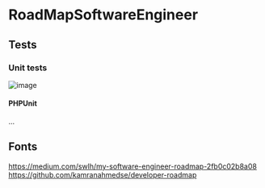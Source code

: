 # <h1>RoadMapSoftwareEngineer</h1>
## <h2>Tests</h2>
### <h3>Unit tests</h3>
![image](https://user-images.githubusercontent.com/47063082/117231861-761b6900-adf6-11eb-9306-115fe96d7d7b.png)

#### <h4>PHPUnit</h4>


...

## Fonts
https://medium.com/swlh/my-software-engineer-roadmap-2fb0c02b8a08 </br>
https://github.com/kamranahmedse/developer-roadmap
